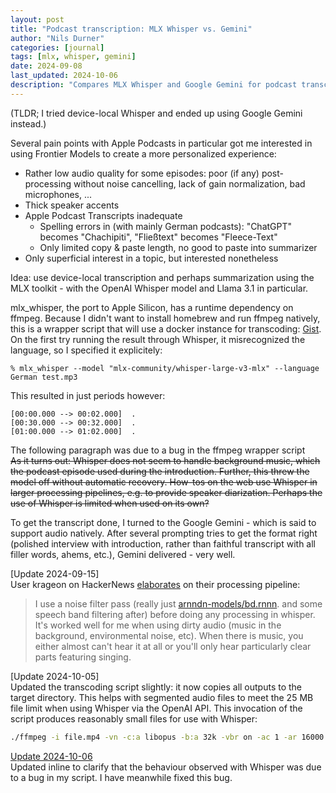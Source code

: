 ```yaml
---
layout: post
title: "Podcast transcription: MLX Whisper vs. Gemini"
author: "Nils Durner"
categories: [journal]
tags: [mlx, whisper, gemini]
date: 2024-09-08
last_updated: 2024-10-06
description: "Compares MLX Whisper and Google Gemini for podcast transcription, evaluating accuracy, latency, speaker separation, and integration workflows."
---
```


(TLDR; I tried device-local Whisper and ended up using Google Gemini instead.)

Several pain points with Apple Podcasts in particular got me interested in using Frontier Models to create a more personalized experience:
* Rather low audio quality for some episodes: poor (if any) post-processing without noise cancelling, lack of gain normalization, bad microphones, ...
* Thick speaker accents
* Apple Podcast Transcripts inadequate
    * Spelling errors in (with mainly German podcasts): "ChatGPT" becomes "Chachipiti", "Fließtext" becomes "Fleece-Text"
    * Only limited copy & paste length, no good to paste into summarizer
* Only superficial interest in a topic, but interested nonetheless

Idea: use device-local transcription and perhaps summarization using the MLX toolkit - with the OpenAI Whisper model and Llama 3.1 in particular.

mlx_whisper, the port to Apple Silicon, has a runtime dependency on ffmpeg. Because I didn't want to install homebrew and run ffmpeg natively, this is a wrapper script that will use a docker instance for transcoding: [Gist](https://gist.github.com/ndurner/636d37fd83aed4b875cdb66653017ae7). On the first try running the result through Whisper, it misrecognized the language, so I specified it explicitely:
```
% mlx_whisper --model "mlx-community/whisper-large-v3-mlx" --language German test.mp3
```

This resulted in just periods however:
```
[00:00.000 --> 00:02.000]  .
[00:30.000 --> 00:32.000]  .
[01:00.000 --> 01:02.000]  .
````

[Update 2024-10-06]: \
The following paragraph was due to a bug in the ffmpeg wrapper script \
~~As it turns out: Whisper does not seem to handle background music, which the podcast episode used during the introduction. Further, this threw the model off without automatic recovery. How-tos on the web use Whisper in larger processing pipelines, e.g. to provide speaker diarization. Perhaps the use of Whisper is limited when used on its own?~~

To get the transcript done, I turned to the Google Gemini - which is said to support audio natively. After several prompting tries to get the format right (polished interview with introduction, rather than faithful transcript with all filler words, ahems, etc.), Gemini delivered - very well.

[Update 2024-09-15] \
User krageon on HackerNews [elaborates](https://news.ycombinator.com/item?id=41489152) on their processing pipeline:
> I use a noise filter pass (really just [arnndn-models/bd.rnnn](https://github.com/richardpl/arnndn-models/blob/master/bd.rnnn). and some speech band filtering after) before doing any processing in whisper. It's worked well for me when using dirty audio (music in the background, environmental noise, etc). When there is music, you either almost can't hear it at all or you'll only hear particularly clear parts featuring singing.

[Update 2024-10-05] \
Updated the transcoding script slightly: it now copies all outputs to the target directory. This helps with segmented audio files to meet the 25 MB file limit when using Whisper via the OpenAI API. This invocation of the script produces reasonably small files for use with Whisper:
```bash
./ffmpeg -i file.mp4 -vn -c:a libopus -b:a 32k -vbr on -ac 1 -ar 16000 -f segment -segment_time 3600 output_%03d.ogg
```

[Update 2024-10-06] \
Updated inline to clarify that the behaviour observed with Whisper was due to a bug in my script. I have meanwhile fixed this bug.